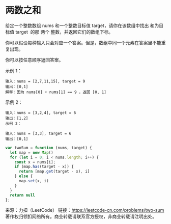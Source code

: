 # 两数之和

给定一个整数数组 nums 和一个整数目标值 target，请你在该数组中找出 和为目标值 target  的那 两个 整数，并返回它们的数组下标。

你可以假设每种输入只会对应一个答案。但是，数组中同一个元素在答案里不能重复出现。

你可以按任意顺序返回答案。

示例 1：

```
输入：nums = [2,7,11,15], target = 9
输出：[0,1]
解释：因为 nums[0] + nums[1] == 9 ，返回 [0, 1] 
```

示例 2：

```
输入：nums = [3,2,4], target = 6
输出：[1,2]
示例 3：

输入：nums = [3,3], target = 6
输出：[0,1]
```

```js
var twoSum = function (nums, target) {
  let map = new Map()
  for (let i = 0; i < nums.length; i++) {
    const x = nums[i];
    if (map.has(target - x)) {
      return [map.get(target - x), i]
    } else {
      map.set(x, i)
    }
  }
  return null
};
```

来源：力扣（LeetCode）
链接：<https://leetcode-cn.com/problems/two-sum>
著作权归领扣网络所有。商业转载请联系官方授权，非商业转载请注明出处。
